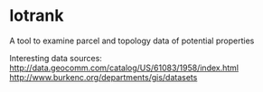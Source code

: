 # lotrank
A tool to examine parcel and topology data of potential properties

Interesting data sources:
http://data.geocomm.com/catalog/US/61083/1958/index.html
http://www.burkenc.org/departments/gis/datasets
